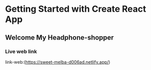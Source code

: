 # Getting Started with Create React App

## Welcome My Headphone-shopper

### Live web link

link-web:(https://sweet-melba-d006ad.netlify.app/)